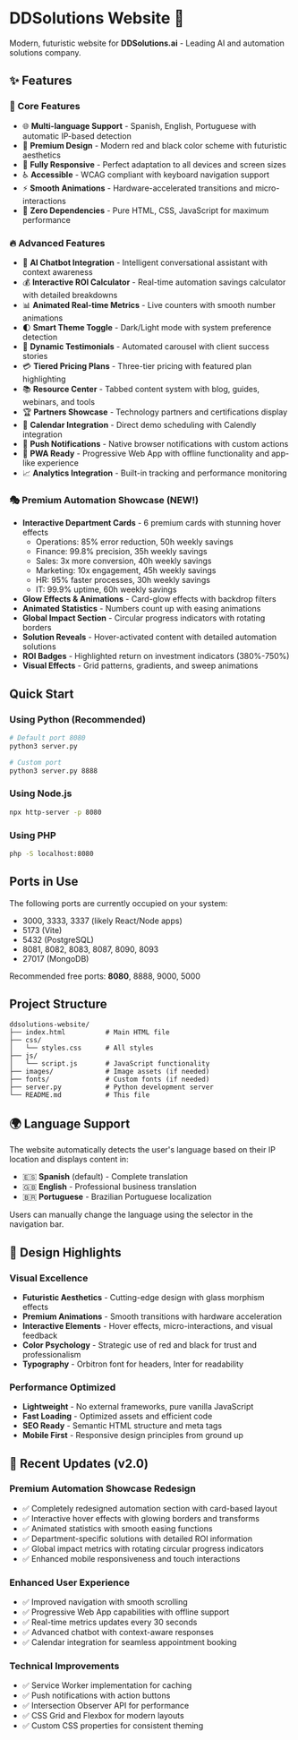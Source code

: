 # DDSolutions Website 🚀

Modern, futuristic website for **DDSolutions.ai** - Leading AI and automation solutions company.

## ✨ Features

### 🎯 Core Features
- 🌐 **Multi-language Support** - Spanish, English, Portuguese with automatic IP-based detection
- 🎨 **Premium Design** - Modern red and black color scheme with futuristic aesthetics
- 📱 **Fully Responsive** - Perfect adaptation to all devices and screen sizes
- ♿ **Accessible** - WCAG compliant with keyboard navigation support
- ⚡ **Smooth Animations** - Hardware-accelerated transitions and micro-interactions
- 🚀 **Zero Dependencies** - Pure HTML, CSS, JavaScript for maximum performance

### 🔥 Advanced Features
- 🤖 **AI Chatbot Integration** - Intelligent conversational assistant with context awareness
- 💰 **Interactive ROI Calculator** - Real-time automation savings calculator with detailed breakdowns
- 📊 **Animated Real-time Metrics** - Live counters with smooth number animations
- 🌓 **Smart Theme Toggle** - Dark/Light mode with system preference detection
- 📝 **Dynamic Testimonials** - Automated carousel with client success stories
- 💳 **Tiered Pricing Plans** - Three-tier pricing with featured plan highlighting
- 📚 **Resource Center** - Tabbed content system with blog, guides, webinars, and tools
- 🏆 **Partners Showcase** - Technology partners and certifications display
- 📅 **Calendar Integration** - Direct demo scheduling with Calendly integration
- 🔔 **Push Notifications** - Native browser notifications with custom actions
- 📱 **PWA Ready** - Progressive Web App with offline functionality and app-like experience
- 📈 **Analytics Integration** - Built-in tracking and performance monitoring

### 🎭 Premium Automation Showcase (NEW!)
- **Interactive Department Cards** - 6 premium cards with stunning hover effects
  - Operations: 85% error reduction, 50h weekly savings
  - Finance: 99.8% precision, 35h weekly savings
  - Sales: 3x more conversion, 40h weekly savings
  - Marketing: 10x engagement, 45h weekly savings
  - HR: 95% faster processes, 30h weekly savings
  - IT: 99.9% uptime, 60h weekly savings
- **Glow Effects & Animations** - Card-glow effects with backdrop filters
- **Animated Statistics** - Numbers count up with easing animations
- **Global Impact Section** - Circular progress indicators with rotating borders
- **Solution Reveals** - Hover-activated content with detailed automation solutions
- **ROI Badges** - Highlighted return on investment indicators (380%-750%)
- **Visual Effects** - Grid patterns, gradients, and sweep animations

## Quick Start

### Using Python (Recommended)
```bash
# Default port 8080
python3 server.py

# Custom port
python3 server.py 8888
```

### Using Node.js
```bash
npx http-server -p 8080
```

### Using PHP
```bash
php -S localhost:8080
```

## Ports in Use

The following ports are currently occupied on your system:
- 3000, 3333, 3337 (likely React/Node apps)
- 5173 (Vite)
- 5432 (PostgreSQL)
- 8081, 8082, 8083, 8087, 8090, 8093
- 27017 (MongoDB)

Recommended free ports: **8080**, 8888, 9000, 5000

## Project Structure

```
ddsolutions-website/
├── index.html          # Main HTML file
├── css/
│   └── styles.css      # All styles
├── js/
│   └── script.js       # JavaScript functionality
├── images/             # Image assets (if needed)
├── fonts/              # Custom fonts (if needed)
├── server.py           # Python development server
└── README.md           # This file
```

## 🌍 Language Support

The website automatically detects the user's language based on their IP location and displays content in:
- 🇪🇸 **Spanish** (default) - Complete translation
- 🇬🇧 **English** - Professional business translation
- 🇧🇷 **Portuguese** - Brazilian Portuguese localization

Users can manually change the language using the selector in the navigation bar.

## 🎨 Design Highlights

### Visual Excellence
- **Futuristic Aesthetics** - Cutting-edge design with glass morphism effects
- **Premium Animations** - Smooth transitions with hardware acceleration
- **Interactive Elements** - Hover effects, micro-interactions, and visual feedback
- **Color Psychology** - Strategic use of red and black for trust and professionalism
- **Typography** - Orbitron font for headers, Inter for readability

### Performance Optimized
- **Lightweight** - No external frameworks, pure vanilla JavaScript
- **Fast Loading** - Optimized assets and efficient code
- **SEO Ready** - Semantic HTML structure and meta tags
- **Mobile First** - Responsive design principles from ground up

## 🚀 Recent Updates (v2.0)

### Premium Automation Showcase Redesign
- ✅ Completely redesigned automation section with card-based layout
- ✅ Interactive hover effects with glowing borders and transforms
- ✅ Animated statistics with smooth easing functions
- ✅ Department-specific solutions with detailed ROI information
- ✅ Global impact metrics with rotating circular progress indicators
- ✅ Enhanced mobile responsiveness and touch interactions

### Enhanced User Experience
- ✅ Improved navigation with smooth scrolling
- ✅ Progressive Web App capabilities with offline support
- ✅ Real-time metrics updates every 30 seconds
- ✅ Advanced chatbot with context-aware responses
- ✅ Calendar integration for seamless appointment booking

### Technical Improvements
- ✅ Service Worker implementation for caching
- ✅ Push notifications with action buttons
- ✅ Intersection Observer API for performance
- ✅ CSS Grid and Flexbox for modern layouts
- ✅ Custom CSS properties for consistent theming
